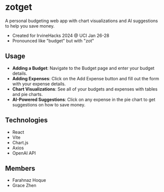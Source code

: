 # zotget
A personal budgeting web app with chart visualizations and AI suggestions to help you save money.
- Created for IrvineHacks 2024 @ UCI Jan 26-28
- Pronounced like "budget" but with "zot"

## Usage
- **Adding a Budget**: Navigate to the Budget page and enter your budget details.
- **Adding Expenses**: Click on the Add Expense button and fill out the form with your expense details.
- **Chart Visualizations**: See all of your budgets and expenses with tables and pie charts.
- **AI-Powered Suggestions**: Click on any expense in the pie chart to get suggestions on how to save money.

## Technologies
- React
- Vite
- Chart.js
- Axios
- OpenAI API

## Members
- Farahnaz Hoque
- Grace Zhen